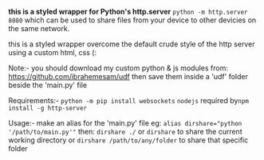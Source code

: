 **this is a styled wrapper for Python's http.server** `python -m http.server 8080`
which can be used to share files from your device to other devicies on the same network.

this is a styled wrapper overcome the default crude style of the http server
using a custom html, css (:

Note:-
you should download my custom python & js modules from: https://github.com/ibrahemesam/udf
then save them inside a 'udf' folder beside the 'main.py' file

Requirements:-
`python -m pip install websockets`
`nodejs` required by`npm install -g http-server`

Usage:-
make an alias for the 'main.py' file eg:
`alias dirshare="python '/path/to/main.py'"`
then:
`dirshare ./` or `dirshare` to share the current working directory
or
`dirshare /path/to/any/folder` to share that specific folder
